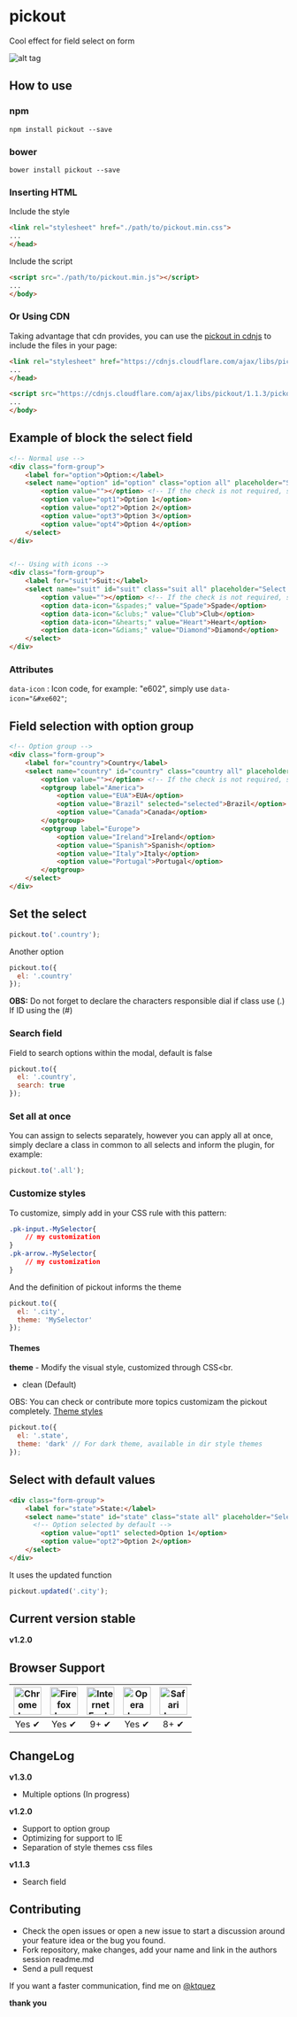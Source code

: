 # pickout
Cool effect for field select on form

![alt tag](https://cloud.githubusercontent.com/assets/8084606/14335558/8d69893c-fc32-11e5-9b5f-0ece1a6e5fec.gif)

## How to use 
### npm

```shell
npm install pickout --save
```

### bower

```shell
bower install pickout --save
```

### Inserting HTML
Include the style

```html
<link rel="stylesheet" href="./path/to/pickout.min.css">
...
</head>
```

Include the script

```html
<script src="./path/to/pickout.min.js"></script>
...
</body>
```

### Or Using CDN
Taking advantage that cdn provides, you can use the [pickout in cdnjs](https://cdnjs.com/libraries/pickout) to include the files in your page:
```html
<link rel="stylesheet" href="https://cdnjs.cloudflare.com/ajax/libs/pickout/1.1.3/pickout.min.css">
...
</head>
```

```html
<script src="https://cdnjs.cloudflare.com/ajax/libs/pickout/1.1.3/pickout.min.js"></script>
...
</body>
```

## Example of block the select field

```html
<!-- Normal use -->
<div class="form-group">
	<label for="option">Option:</label>
	<select name="option" id="option" class="option all" placeholder="Select a option">
	    <option value=""></option> <!-- If the check is not required, submit a default value empty -->
		<option value="opt1">Option 1</option>
		<option value="opt2">Option 2</option>
		<option value="opt3">Option 3</option>
		<option value="opt4">Option 4</option>
	</select>		
</div>


<!-- Using with icons -->
<div class="form-group">
	<label for="suit">Suit:</label>
	<select name="suit" id="suit" class="suit all" placeholder="Select a suit">
	    <option value=""></option> <!-- If the check is not required, submit a default value empty -->
		<option data-icon="&spades;" value="Spade">Spade</option>
		<option data-icon="&clubs;" value="Club">Club</option>
		<option data-icon="&hearts;" value="Heart">Heart</option>
		<option data-icon="&diams;" value="Diamond">Diamond</option>
	</select>		
</div>
```

### Attributes
`` data-icon `` : Icon code, for example: "e602", simply use ``data-icon="&#xe602"``;

## Field selection with option group
```html
<!-- Option group -->
<div class="form-group">
	<label for="country">Country</label>
	<select name="country" id="country" class="country all" placeholder="Select a Country">
		<option value=""></option> <!-- If the check is not required, submit a default value empty -->
		<optgroup label="America">
			<option value="EUA">EUA</option>
			<option value="Brazil" selected="selected">Brazil</option>
			<option value="Canada">Canada</option>						
		</optgroup>
		<optgroup label="Europe">
			<option value="Ireland">Ireland</option>
			<option value="Spanish">Spanish</option>
			<option value="Italy">Italy</option>
			<option value="Portugal">Portugal</option>						
		</optgroup>
	</select>			
</div>
```

## Set the select

```js
pickout.to('.country');
```

Another option

```js
pickout.to({
  el: '.country'
});
```

**OBS:** Do not forget to declare the characters responsible dial if class use (.) If ID using the (#)

### Search field 
Field to search options within the modal, default is false
```js
pickout.to({
  el: '.country',
  search: true
});
```

### Set all at once
You can assign to selects separately, however you can apply all at once, simply declare a class in common to all selects and inform the plugin, for example:

```js
pickout.to('.all');
```

### Customize styles
To customize, simply add in your CSS rule with this pattern:<br>

```css
.pk-input.-MySelector{
	// my customization	
}
.pk-arrow.-MySelector{
	// my customization	
}
```

And the definition of pickout informs the theme

```js
pickout.to({
  el: '.city',
  theme: 'MySelector'
});
```

#### Themes
**theme** - Modify the visual style, customized through CSS<br.
- clean (Default)

OBS: You can check or contribute more topics customizam the pickout completely.
[Theme styles](https://github.com/ktquez/pickout/tree/master/dist/themes)

```js
pickout.to({
  el: '.state',
  theme: 'dark' // For dark theme, available in dir style themes
});
```

## Select with default values

```html
<div class="form-group">
	<label for="state">State:</label>
	<select name="state" id="state" class="state all" placeholder="Select to option">
	  <!-- Option selected by default -->
		<option value="opt1" selected>Option 1</option>
		<option value="opt2">Option 2</option>
	</select>		
</div>
```

It uses the updated function

```js
pickout.updated('.city');
```

## Current version stable
**v1.2.0**

## Browser Support

| <img src="https://cdn0.iconfinder.com/data/icons/jfk/512/chrome-512.png" width="50px" height="50px" alt="Chrome logo"> | <img src="https://cdn1.iconfinder.com/data/icons/appicns/513/appicns_Firefox.png" width="50px" height="50px" alt="Firefox logo"> | <img src="http://icons.iconarchive.com/icons/cornmanthe3rd/plex/512/Internet-ie-icon.png" width="50px" height="50px" alt="Internet Explorer logo"> | <img src="https://upload.wikimedia.org/wikipedia/commons/thumb/5/5c/Opera_browser_logo_2013_vector.svg/512px-Opera_browser_logo_2013_vector.svg.png" width="50px" height="50px" alt="Opera logo"> | <img src="http://icons.iconarchive.com/icons/osullivanluke/orb-os-x/512/Safari-icon.png" width="50px" height="50px" alt="Safari logo"> |
|:---:|:---:|:---:|:---:|:---:|
| Yes ✔ | Yes ✔ | 9+ ✔ | Yes ✔ |  8+ ✔ |


## ChangeLog
**v1.3.0**
- Multiple options (In progress)

**v1.2.0**
- Support to option group
- Optimizing for support to IE
- Separation of style themes css files

**v1.1.3** 
- Search field

## Contributing
- Check the open issues or open a new issue to start a discussion around your feature idea or the bug you found.
- Fork repository, make changes, add your name and link in the authors session readme.md
- Send a pull request

If you want a faster communication, find me on [@ktquez](https://twitter.com/ktquez)

**thank you**
